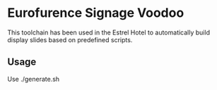 # Eurofurence Signage Voodoo
This toolchain has been used in the Estrel Hotel to automatically build display slides based on predefined scripts.

## Usage
Use ./generate.sh <Template> to build a single slide based on the template, or ./generateAll.sh to build everything. 
